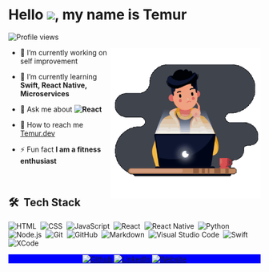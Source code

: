 <h1 align="left">Hello <img src="https://raw.githubusercontent.com/kaueMarques/kaueMarques/master/hi.gif" width="30px">, my name is Temur</h1>
<p align="left"> <img src="https://komarev.com/ghpvc/?username=Temurbekk&color=blueviolet" alt="Profile views" /> </p>
<img align="right" width="300em" height="300em" src="https://github.com/Temurbekk/Temurbekk/blob/main/github_gif.gif?raw=true"/>

- 🔭  I’m currently working on self improvement

- 🌱  I’m currently learning **Swift, React Native, Microservices**

- 💬  Ask me about **![React](https://img.shields.io/badge/-React-05122A?style=flat&logo=react)&nbsp;**

- 🚀  How to reach me  [Temur.dev](https://temur.dev)

- ⚡ Fun fact **I am a fitness enthusiast**

<br>

## 🛠 &nbsp;Tech Stack

![HTML](https://img.shields.io/badge/-HTML-05122A?style=flat&logo=HTML5)&nbsp;
![CSS](https://img.shields.io/badge/-CSS-05122A?style=flat&logo=CSS3&logoColor=1572B6)&nbsp;
![JavaScript](https://img.shields.io/badge/-JavaScript-05122A?style=flat&logo=javascript)&nbsp;
![React](https://img.shields.io/badge/-React-05122A?style=flat&logo=react)&nbsp;
![React Native](https://img.shields.io/badge/-React%20Native-05122A?style=flat&logo=react)&nbsp;
![Python](https://img.shields.io/badge/-Python-05122A?style=flat&logo=python&logoColor=3776AB)&nbsp;
![Node.js](https://img.shields.io/badge/-Node.js-05122A?style=flat&logo=node.js)&nbsp;
![Git](https://img.shields.io/badge/-Git-05122A?style=flat&logo=git)&nbsp;
![GitHub](https://img.shields.io/badge/-GitHub-05122A?style=flat&logo=github)&nbsp;
![Markdown](https://img.shields.io/badge/-Markdown-05122A?style=flat&logo=markdown)&nbsp;
![Visual Studio Code](https://img.shields.io/badge/-Visual%20Studio%20Code-05122A?style=flat&logo=visual-studio-code&logoColor=007ACC)&nbsp;
![Swift](https://img.shields.io/badge/-Swift-05122A?style=flat&logo=swift&logoColor=F05138)&nbsp;
![XCode](https://img.shields.io/badge/-XCode-05122A?style=flat&logo=xcode&logoColor=007ACC)&nbsp;

<p align="center" style="background:blue">
  <a href="https://github.com/Temurbekk" target="_blank">
 <img align="center" src="https://img.shields.io/badge/-Github-05122A?style=flat&logo=github" alt="Github"/>
</a>
<a href="https://linkedin.com/in/temursabirov" target="_blank">
  <img align="center" src="https://img.shields.io/badge/-LinkedIn-05122A?style=flat&logo=linkedin" alt="LinkedIn"/>
</a>
  <a href="https://temur.dev" target="_blank">
  <img align="center" src="https://img.shields.io/badge/-Website-05122A?style=flat&logo=google-chrome" alt="Website"/>
</a>
</p>
